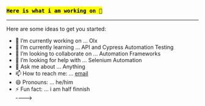 ### <mark>`Here is what i am working on 👋`</mark>
-----
Here are some ideas to get you started:

- 🔭 I’m currently working on ... Olx
- 🌱 I’m currently learning ... API and Cypress Automation Testing
- 👯 I’m looking to collaborate on ... Automation Frameworks
- 🤔 I’m looking for help with ... Selenium Automation
- 💬 Ask me about ... Anything
- 📫 How to reach me: ... [email](hm_xa@yahoo.com)
- 😄 Pronouns: ... he/him
- ⚡ Fun fact: ... i am half finnish \
---->

